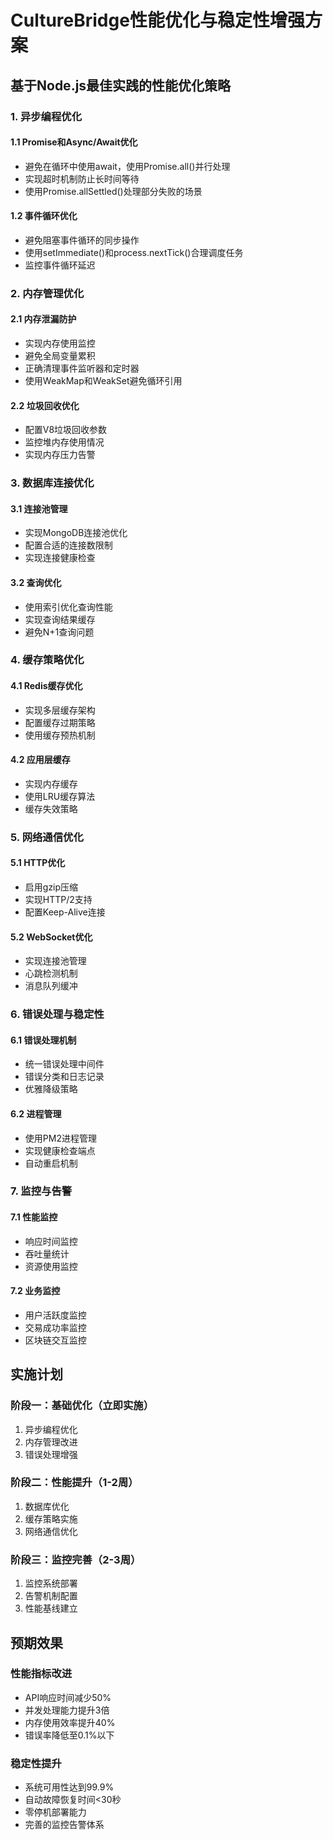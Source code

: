 # CultureBridge性能优化与稳定性增强方案

## 基于Node.js最佳实践的性能优化策略

### 1. 异步编程优化

#### 1.1 Promise和Async/Await优化
- 避免在循环中使用await，使用Promise.all()并行处理
- 实现超时机制防止长时间等待
- 使用Promise.allSettled()处理部分失败的场景

#### 1.2 事件循环优化
- 避免阻塞事件循环的同步操作
- 使用setImmediate()和process.nextTick()合理调度任务
- 监控事件循环延迟

### 2. 内存管理优化

#### 2.1 内存泄漏防护
- 实现内存使用监控
- 避免全局变量累积
- 正确清理事件监听器和定时器
- 使用WeakMap和WeakSet避免循环引用

#### 2.2 垃圾回收优化
- 配置V8垃圾回收参数
- 监控堆内存使用情况
- 实现内存压力告警

### 3. 数据库连接优化

#### 3.1 连接池管理
- 实现MongoDB连接池优化
- 配置合适的连接数限制
- 实现连接健康检查

#### 3.2 查询优化
- 使用索引优化查询性能
- 实现查询结果缓存
- 避免N+1查询问题

### 4. 缓存策略优化

#### 4.1 Redis缓存优化
- 实现多层缓存架构
- 配置缓存过期策略
- 使用缓存预热机制

#### 4.2 应用层缓存
- 实现内存缓存
- 使用LRU缓存算法
- 缓存失效策略

### 5. 网络通信优化

#### 5.1 HTTP优化
- 启用gzip压缩
- 实现HTTP/2支持
- 配置Keep-Alive连接

#### 5.2 WebSocket优化
- 实现连接池管理
- 心跳检测机制
- 消息队列缓冲

### 6. 错误处理与稳定性

#### 6.1 错误处理机制
- 统一错误处理中间件
- 错误分类和日志记录
- 优雅降级策略

#### 6.2 进程管理
- 使用PM2进程管理
- 实现健康检查端点
- 自动重启机制

### 7. 监控与告警

#### 7.1 性能监控
- 响应时间监控
- 吞吐量统计
- 资源使用监控

#### 7.2 业务监控
- 用户活跃度监控
- 交易成功率监控
- 区块链交互监控

## 实施计划

### 阶段一：基础优化（立即实施）
1. 异步编程优化
2. 内存管理改进
3. 错误处理增强

### 阶段二：性能提升（1-2周）
1. 数据库优化
2. 缓存策略实施
3. 网络通信优化

### 阶段三：监控完善（2-3周）
1. 监控系统部署
2. 告警机制配置
3. 性能基线建立

## 预期效果

### 性能指标改进
- API响应时间减少50%
- 并发处理能力提升3倍
- 内存使用效率提升40%
- 错误率降低至0.1%以下

### 稳定性提升
- 系统可用性达到99.9%
- 自动故障恢复时间<30秒
- 零停机部署能力
- 完善的监控告警体系

